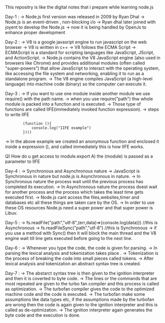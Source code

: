 
This repositry is like the digital notes that i prepare while learning node.js

Day-1 : 
-> Node.js first version was released in 2009 by Ryan Dhal 
-> Node.js is an event-driven , non-blocking i/o 
-> Ryan dhal later joined with joyent to develop the Node.js 
-> now it is being handled by OpenJs to enhance proper development

Day-2 : 
-> V8 is a google javasript engine to run javascript on the web browser 
-> V8 is written in c++ 
-> V8 follows the ECMA Script 
-> ECMAScript is a standard for scripting languages like JavaScript, JScript, and ActionScript. 
-> Node.js contains the V8 JavaScript engine (also used in browsers like Chrome) and provides additional modules (often called "super-powers") that allow JavaScript to interact with the operating system, like accessing the file system and networking, enabling it to run as a standalone program. 
-> The V8 engine compiles JavaScript (a high-level language) into machine code (binary) so the computer can execute it.

Day-3 : 
-> If you want to use one module inside another module we use require() with the path name.
-> when you use require("path") thw whole module is packed into a function and is executed.
-> Those type of functions are called IIFE(immediately invoked function expression).
-> steps to write IIFE 

            (function (){
                console.log("IIFE example")
            })()
-> In the above example we created an anonymous function and enclosed it inside a expression (), and called immediately this is how IIFE works.

Q) How do u get access to module.export
A) the (module) is passed as a parameter to IIFE 

Day-4 : 
-> Synchronous and Asynchronous nature
-> JavaScript is Synchronous in nature but node.js is Asynchronous in nature.
-> In Synchronous nature the process wait until the previous process has completed its execution.
-> In Asynchronous nature the process doest wait for another process and the process which takes the least time gets executed first.
-> Node.js cant access the files,websites,timer and databases etc all these things are taken care by the OS. 
-> In order to use these OS resources Node.js need a super power and that super power is Libuv.

Day-5 :
-> fs.readFile("path","utf-8",(err,data)=>{console.log(data)}) //this is Asynchronous
-> fs.readFileSync("path","utf-8") //this is Synchronous
-> if you use a method with Sync() then it will block the main thread and the V8 engine wait till line gets executed before going to the next line.

Day-6 : 
-> Whenever you type the code,  the code is given for parsing.
-> In parsing the lexical analysis and tokenization takes place .
-> Tokenization is the process of breaking the code into small pieces called tokens.
-> After lexical analysis and tokenization an abstract syntax tree is created.

Day-7 :
-> The abstarct syntax tree is then given to the ignition interpreter and then it is coverted to byte code.
-> The lines or the commands that are most repeated are given to the turbo fan compiler and this process is called as optimization.
-> The turbofan compiler gives the code to the optimized machine code and the code is executed.
-> The turbofan make some assumptions like data types etc, if the assumptions made by the turbofan are wrong then the code is again given to the ignition interpreter and this is called as de-optimization.
-> The ignition interpreter again generates the byte code and the execution is done.